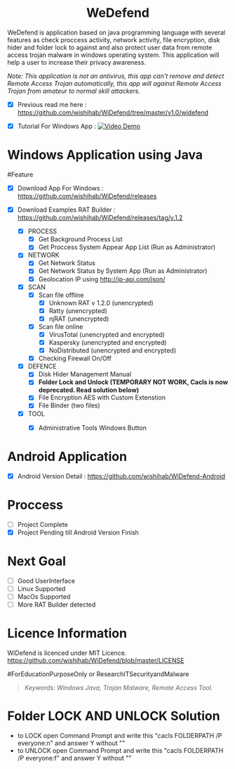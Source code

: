 <h1 align="center">WeDefend</h1>

WeDefend is application based on java programming language with several features as check proccess activity, network activity, file encryption, disk hider and folder lock to against and also protect user data from remote access trojan malware in windows operating system. This application will help a user to increase their privacy awareness.

*Note: This application is not an antivirus, this app can't remove and detect Remote Access Trojan automatically, this app will against Remote Access Trojan from amateur to normal skill attackers.*

- [x] Previous read me here : https://github.com/wishihab/WiDefend/tree/master/v1.0/widefend
- [x] Tutorial For Windows App :
[![Video Demo](https://github.com/wishihab/WiDefend/blob/master/newUI_WiDefend.PNG)](https://www.youtube.com/embed/QCPqa-WPHec)  


# Windows Application using Java
#Feature

- [x] Download App For Windows : https://github.com/wishihab/WiDefend/releases
- [x] Download Examples RAT Builder : https://github.com/wishihab/WiDefend/releases/tag/v.1.2

	- [x] PROCESS
		- [x] Get Background Process List
		- [x] Get Proccess System Appear App List (Run as Administrator)
		
	- [x] NETWORK
		- [x] Get Network Status
		- [x] Get Network Status by System App (Run as Administrator)
		- [x] Geolocation IP using http://ip-api.com/json/
		
	- [x] SCAN
		- [x] Scan file offline
			- [x] Unknown RAT v 1.2.0 (unencrypted)
			- [x] Ratty (unencrypted)
			- [x] njRAT (unencrypted)
		- [x] Scan file online
			- [x] VirusTotal (unencrypted and encrypted)
			- [x] Kaspersky (unencrypted and encrypted)
			- [x] NoDistributed (unencrypted and encrypted)
		- [x] Checking Firewall On/Off
		
	- [x] DEFENCE
		- [x] Disk Hider Management Manual
		- [x] **Folder Lock and Unlock (TEMPORARY NOT WORK, Cacls is now deprecated. Read solution below)**
		- [x] File Encryption AES with Custom Extenstion
		- [x] File Binder (two files)
	
	- [x] TOOL
		- [x] Administrative Tools Windows Button
	

# Android Application

- [x] Android Version Detail : https://github.com/wishihab/WiDefend-Android

# Proccess
- [ ] Project Complete
- [x] Project Pending till Android Version Finish

# Next Goal
- [ ] Good UserInterface
- [ ] Linux Supported
- [ ] MacOs Supported
- [ ] More RAT Builder detected

# Licence Information
WiDefend is licenced under MIT Licence. https://github.com/wishihab/WiDefend/blob/master/LICENSE

#ForEducationPurposeOnly or ResearchITSecurityandMalware

> *Keywords: Windows Java, Trojan Malware, Remote Access Tool.*


# Folder LOCK AND UNLOCK Solution
- to LOCK open Command Prompt and write this "cacls FOLDERPATH /P everyone:n" and answer Y without ""
- to UNLOCK open Command Prompt and write this "cacls FOLDERPATH /P everyone:f" and answer Y without ""

